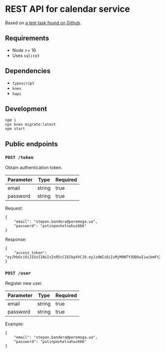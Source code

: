 # REST API for calendar service

Based on [a test task found on Github](https://github.com/fs/test-tasks/tree/master/ruby#%D0%B2%D1%82%D0%BE%D1%80%D0%BE%D0%B5-%D1%82%D0%B5%D1%81%D1%82%D0%BE%D0%B2%D0%BE%D0%B5-%D0%B7%D0%B0%D0%B4%D0%B0%D0%BD%D0%B8%D0%B5).

## Requirements

- Node >= 16
- Uses `sqlite3`

## Dependencies

- `typescript`
- `knex`
- `hapi`

## Development

```shell
npm i
npx knex migrate:latest
npm start
```

## Public endpoints

### `POST /token`

Obtain authentication token.

| Parameter | Type   | Required |
| --------- | ----   | -------- |
| email     | string | true     |
| password  | string | true     |

Request:
```
{
    "email": "stepan.bandera@peremoga.ua",
    "password": "putinposhelnahui666"
}
```

Response:
```
{
    "access_token": "eyJhbGciOiJIUzI1NiIsInR5cCI6IkpXVCJ9.eyJzdWIiOiIxMjM0NTY3ODkwIiwibmFtZSI6IkpvaG4gRG9lIiwiaWF0IjoxNTE2MjM5MDIyfQ.SflKxwRJSMeKKF2QT4fwpMeJf36POk6yJV_adQssw5c"
}
```

### `POST /user`

Register new user.

| Parameter | Type   | Required |
| --------- | ----   | -------- |
| email     | string | true     |
| password  | string | true     |

Example:
```
{
    "email": "stepan.bandera@peremoga.ua",
    "password": "putinposhelnahui666"
}
```
